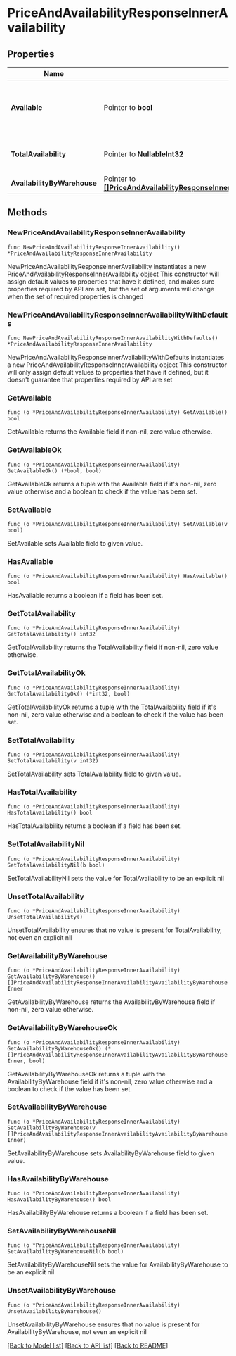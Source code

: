 # PriceAndAvailabilityResponseInnerAvailability

## Properties

Name | Type | Description | Notes
------------ | ------------- | ------------- | -------------
**Available** | Pointer to **bool** | Boolean that indicates if the product ordered is available | [optional] 
**TotalAvailability** | Pointer to **NullableInt32** | The total amount of available products | [optional] 
**AvailabilityByWarehouse** | Pointer to [**[]PriceAndAvailabilityResponseInnerAvailabilityAvailabilityByWarehouseInner**](PriceAndAvailabilityResponseInnerAvailabilityAvailabilityByWarehouseInner.md) |  | [optional] 

## Methods

### NewPriceAndAvailabilityResponseInnerAvailability

`func NewPriceAndAvailabilityResponseInnerAvailability() *PriceAndAvailabilityResponseInnerAvailability`

NewPriceAndAvailabilityResponseInnerAvailability instantiates a new PriceAndAvailabilityResponseInnerAvailability object
This constructor will assign default values to properties that have it defined,
and makes sure properties required by API are set, but the set of arguments
will change when the set of required properties is changed

### NewPriceAndAvailabilityResponseInnerAvailabilityWithDefaults

`func NewPriceAndAvailabilityResponseInnerAvailabilityWithDefaults() *PriceAndAvailabilityResponseInnerAvailability`

NewPriceAndAvailabilityResponseInnerAvailabilityWithDefaults instantiates a new PriceAndAvailabilityResponseInnerAvailability object
This constructor will only assign default values to properties that have it defined,
but it doesn't guarantee that properties required by API are set

### GetAvailable

`func (o *PriceAndAvailabilityResponseInnerAvailability) GetAvailable() bool`

GetAvailable returns the Available field if non-nil, zero value otherwise.

### GetAvailableOk

`func (o *PriceAndAvailabilityResponseInnerAvailability) GetAvailableOk() (*bool, bool)`

GetAvailableOk returns a tuple with the Available field if it's non-nil, zero value otherwise
and a boolean to check if the value has been set.

### SetAvailable

`func (o *PriceAndAvailabilityResponseInnerAvailability) SetAvailable(v bool)`

SetAvailable sets Available field to given value.

### HasAvailable

`func (o *PriceAndAvailabilityResponseInnerAvailability) HasAvailable() bool`

HasAvailable returns a boolean if a field has been set.

### GetTotalAvailability

`func (o *PriceAndAvailabilityResponseInnerAvailability) GetTotalAvailability() int32`

GetTotalAvailability returns the TotalAvailability field if non-nil, zero value otherwise.

### GetTotalAvailabilityOk

`func (o *PriceAndAvailabilityResponseInnerAvailability) GetTotalAvailabilityOk() (*int32, bool)`

GetTotalAvailabilityOk returns a tuple with the TotalAvailability field if it's non-nil, zero value otherwise
and a boolean to check if the value has been set.

### SetTotalAvailability

`func (o *PriceAndAvailabilityResponseInnerAvailability) SetTotalAvailability(v int32)`

SetTotalAvailability sets TotalAvailability field to given value.

### HasTotalAvailability

`func (o *PriceAndAvailabilityResponseInnerAvailability) HasTotalAvailability() bool`

HasTotalAvailability returns a boolean if a field has been set.

### SetTotalAvailabilityNil

`func (o *PriceAndAvailabilityResponseInnerAvailability) SetTotalAvailabilityNil(b bool)`

 SetTotalAvailabilityNil sets the value for TotalAvailability to be an explicit nil

### UnsetTotalAvailability
`func (o *PriceAndAvailabilityResponseInnerAvailability) UnsetTotalAvailability()`

UnsetTotalAvailability ensures that no value is present for TotalAvailability, not even an explicit nil
### GetAvailabilityByWarehouse

`func (o *PriceAndAvailabilityResponseInnerAvailability) GetAvailabilityByWarehouse() []PriceAndAvailabilityResponseInnerAvailabilityAvailabilityByWarehouseInner`

GetAvailabilityByWarehouse returns the AvailabilityByWarehouse field if non-nil, zero value otherwise.

### GetAvailabilityByWarehouseOk

`func (o *PriceAndAvailabilityResponseInnerAvailability) GetAvailabilityByWarehouseOk() (*[]PriceAndAvailabilityResponseInnerAvailabilityAvailabilityByWarehouseInner, bool)`

GetAvailabilityByWarehouseOk returns a tuple with the AvailabilityByWarehouse field if it's non-nil, zero value otherwise
and a boolean to check if the value has been set.

### SetAvailabilityByWarehouse

`func (o *PriceAndAvailabilityResponseInnerAvailability) SetAvailabilityByWarehouse(v []PriceAndAvailabilityResponseInnerAvailabilityAvailabilityByWarehouseInner)`

SetAvailabilityByWarehouse sets AvailabilityByWarehouse field to given value.

### HasAvailabilityByWarehouse

`func (o *PriceAndAvailabilityResponseInnerAvailability) HasAvailabilityByWarehouse() bool`

HasAvailabilityByWarehouse returns a boolean if a field has been set.

### SetAvailabilityByWarehouseNil

`func (o *PriceAndAvailabilityResponseInnerAvailability) SetAvailabilityByWarehouseNil(b bool)`

 SetAvailabilityByWarehouseNil sets the value for AvailabilityByWarehouse to be an explicit nil

### UnsetAvailabilityByWarehouse
`func (o *PriceAndAvailabilityResponseInnerAvailability) UnsetAvailabilityByWarehouse()`

UnsetAvailabilityByWarehouse ensures that no value is present for AvailabilityByWarehouse, not even an explicit nil

[[Back to Model list]](../README.md#documentation-for-models) [[Back to API list]](../README.md#documentation-for-api-endpoints) [[Back to README]](../README.md)


